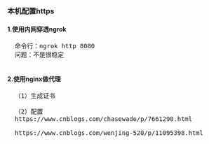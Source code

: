 ### 本机配置https
#### 1.使用内网穿透ngrok
<pre>
  命令行：ngrok http 8080
  问题：不是很稳定
  </pre>
#### 2.使用nginx做代理
<pre>
  （1）生成证书
  
  （2）配置
  https://www.cnblogs.com/chasewade/p/7661290.html
  
  https://www.cnblogs.com/wenjing-520/p/11095398.html
 </pre> 
